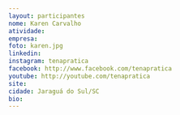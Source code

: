 ```yaml
---
layout: participantes
nome: Karen Carvalho
atividade: 
empresa: 
foto: karen.jpg
linkedin: 
instagram: tenapratica
facebook: http://www.facebook.com/tenapratica
youtube: http://youtube.com/tenapratica
site: 
cidade: Jaraguá do Sul/SC
bio: 
---
```

